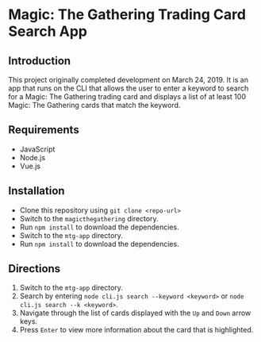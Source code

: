 # Magic: The Gathering Trading Card Search App

## Introduction
This project originally completed development on March 24, 2019.
It is an app that runs on the CLI that allows the user to enter a keyword to search for a Magic: The Gathering trading card and displays a list of at least 100 Magic: The Gathering cards that match the keyword.

## Requirements
+ JavaScript
+ Node.js
+ Vue.js

## Installation
+ Clone this repository using `git clone <repo-url>`
+ Switch to the `magicthegathering` directory.
+ Run `npm install` to download the dependencies.
+ Switch to the `mtg-app` directory.
+ Run `npm install` to download the dependencies.

## Directions
1. Switch to the `mtg-app` directory.
2. Search by entering `node cli.js search --keyword <keyword>` or `node cli.js search --k <keyword>`.
3. Navigate through the list of cards displayed with the `Up` and `Down` arrow keys.
4. Press `Enter` to view more information about the card that is highlighted.
